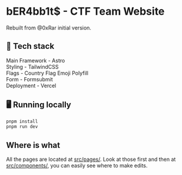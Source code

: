 # bER4bb1t$ - CTF Team Website
Rebuilt from @0xRar initial version.

## 🤖 Tech stack

Main Framework - Astro <br>
Styling - TailwindCSS <br>
Flags - Country Flag Emoji Polyfill <br>
Form - Formsubmit <br>
Deployment - Vercel

## 🖥️ Running locally

```sh
pnpm install
pnpm run dev
```
## Where is what

All the pages are located at [src/pages/](src/pages/). Look at those first and then at [src/components/](src/components/), you can easily see where to make edits.
